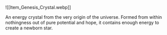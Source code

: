 

![[Item_Genesis_Crystal.webp]]

An energy crystal from the very origin of the universe. Formed from within nothingness out of pure potential and hope, it contains enough energy to create a newborn star.